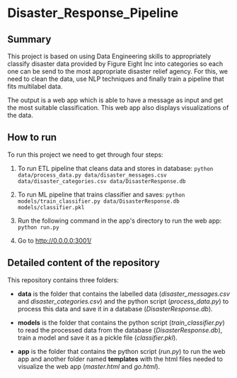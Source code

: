 # Disaster_Response_Pipeline

## Summary
This project is based on using Data Engineering skills to appropriately classify disaster data provided by Figure Eight Inc into categories so each one can be send to the most appropriate disaster relief agency. For this, we need to clean the data, use NLP techniques and finally train a pipeline that fits multilabel data.

The output is a web app which is able to have a message as input and get the most suitable classification. This web app also displays visualizations of the data.

## How to run
To run this project we need to get through four steps:
1. To run ETL pipeline that cleans data and stores in database:
        `python data/process_data.py data/disaster_messages.csv data/disaster_categories.csv data/DisasterResponse.db`
        
2. To run ML pipeline that trains classifier and saves:
        `python models/train_classifier.py data/DisasterResponse.db models/classifier.pkl`

3. Run the following command in the app's directory to run the web app:
    `python run.py`
    
4. Go to http://0.0.0.0:3001/

## Detailed content of the repository
This repository contains three folders:
 - **data** is the folder that contains the labelled data (*disaster_messages.csv* and *disaster_categories.csv*) and the python script (*process_data.py*) to process this data and save it in a database (*DisasterResponse.db*).
 
 - **models** is the folder that contains the python script (*train_classifier.py*) to read the processed data from the database (*DisasterResponse.db*), train a model and save it as a pickle file (*classifier.pkl*).
 
 - **app** is the folder that contains the python script (*run.py*) to run the web app and another folder named **templates** with the html files needed to visualize the web app (*master.html* and *go.html*).
 
